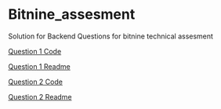 # Bitnine_assesment
Solution for Backend Questions for bitnine technical assesment

[Question 1 Code](https://github.com/Mohamedyasserhelmy/Bitnine_assesment/blob/master/Question1/question1_answer.c)

[Question 1 Readme](https://github.com/Mohamedyasserhelmy/Bitnine_assesment/blob/master/Question1/Question1Readme.md)



[Question 2 Code](https://github.com/Mohamedyasserhelmy/Bitnine_assesment/blob/master/Question1/Question1Readme.md)

[Question 2 Readme](https://github.com/Mohamedyasserhelmy/Bitnine_assesment/blob/master/Question1/Question1Readme.md)
